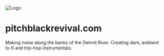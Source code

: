 ![Logo](https://pitchblackrevival.com/imaages/pbr-logo.png)

# pitchblackrevival.com
Making noise along the banks of the Detroit River. Creating dark, ambient lo-fi and trip-hop instrumentals.